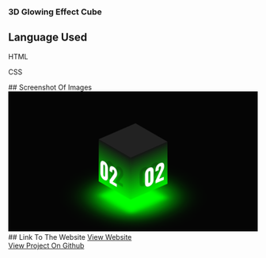 ### 3D Glowing Effect Cube

## Language Used
<p>HTML</p>
<p>CSS</p>
## Screenshot Of Images
<img src="./images/Screenshot (173).png" />
## Link To The Website
<a href="https://vigilant-visvesvaraya-6cbb91.netlify.app/">View Website</a>
<br/>
<a href="https://github.com/Shubham56-droid/HTML-CSS-JavaScript-Projects/new/main/3D_Glowing_Cube">View Project On Github</a>
